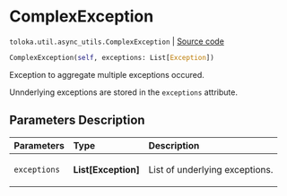 # ComplexException
`toloka.util.async_utils.ComplexException` | [Source code](https://github.com/Toloka/toloka-kit/blob/v1.2.1/src/util/async_utils.py#L36)

```python
ComplexException(self, exceptions: List[Exception])
```

Exception to aggregate multiple exceptions occured.


Unnderlying exceptions are stored in the `exceptions` attribute.

## Parameters Description

| Parameters | Type | Description |
| :----------| :----| :-----------|
`exceptions`|**List\[Exception\]**|<p>List of underlying exceptions.</p>
